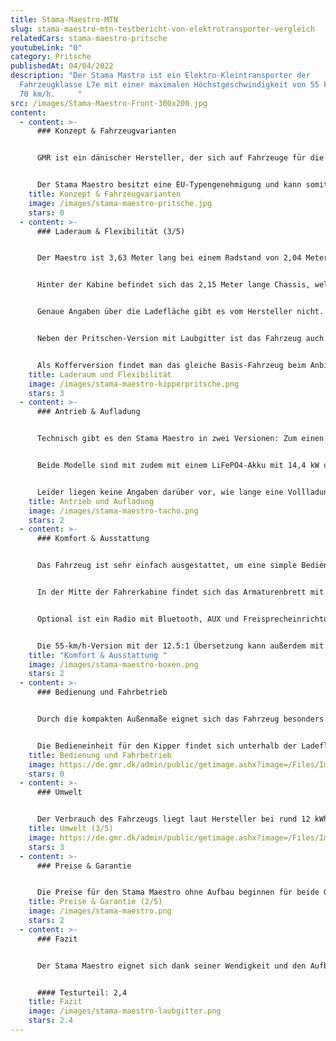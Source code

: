 ```yaml
---
title: Stama-Maestro-MTN
slug: stama-maestro-mtn-testbericht-von-elektrotransporter-vergleich
relatedCars: stama-maestro-pritsche
youtubeLink: "0"
category: Pritsche
publishedAt: 04/04/2022
description: "Der Stama Mastro ist ein Elektro-Kleintransporter der
  Fahrzeugklasse L7e mit einer maximalen Höchstgeschwindigkeit von 55 km/h oder
  70 km/h.     "
src: /images/Stama-Maestro-Front-300x200.jpg
content:
  - content: >-
      ### Konzept & Fahrzeugvarianten


      GMR ist ein dänischer Hersteller, der sich auf Fahrzeuge für die Pflege und Reinigung von Parks, Straßen und Anlagen spezialisiert hat. Der Stama Maestro kam 2019 auf den Markt und ist das bisher größte Fahrzeug des Herstellers. Außerdem ist er unter dem Namen Addax in Deutschland verfügbar. Er ist mit fester oder hydraulisch kippbarer Pritsche verfügbar. Diese kann entweder mit klappbaren Seitenwänden oder mit einem hohen Gitteraufbau versehen werden.


      Der Stama Maestro besitzt eine EU-Typengenehmigung und kann somit in allen EU-Staaten auf öffentlichen Straßen bewegt werden.
    title: Konzept & Fahrzeugvarianten
    image: /images/stama-maestro-pritsche.jpg
    stars: 0
  - content: >-
      ### Laderaum & Flexibilität (3/5)


      Der Maestro ist 3,63 Meter lang bei einem Radstand von 2,04 Meter. Die Breite des Fahrzeuges beträgt knapp 1,50 Meter (1,39 m ohne Spiegel), womit es auch für engere Parkanlagen geeignet ist. Ohne Warnleuchte hat die Kabine Höhe von 1,99 Meter, welches auch bei hohem Gitteraufbau die Gesamthöhe des Maestros ist.


      Hinter der Kabine befindet sich das 2,15 Meter lange Chassis, welches entweder mit fester oder hydraulischer Pritsche ausgestattet werden kann. Außerdem kann der Kunde wählen, ob die Pritsche über klappbare, flache Seitenwände oder über hohe Gitterwände verfügen soll. Ersteres ist für den Transport von Gütern und Arbeitsgeräten praktisch, während zweiteres ideal als Laubgitter ist. Das Fahrzeug ist außerdem auch als kurzer Heckkipper mit seitlich abklappbaren Bordwänden verfügbar.  Der Raum zwischen Fahrerkabine und Ladefläche wird hier durch eine praktische Werkzeugbox ergänzt.


      Genaue Angaben über die Ladefläche gibt es vom Hersteller nicht. Diese dürfte aber angesichts der Maße bei rund 3 m² liegen. Die Nutzlast liegt bei 1.000 Kilogramm, wodurch der Stama Maestro ein zulässiges Gesamtgewicht von 1.600 Kilogramm erreicht.


      Neben der Pritschen-Version mit Laubgitter ist das Fahrzeug auch als Pritsche mit Planen und Spriegelaufbau verfügbar. Ebenso ist eine kippbare Container-Mulde mit einem Volumen von knapp 2m³ inklusive Seitentür erhältlich. 


      Als Kofferversion findet man das gleiche Basis-Fahrzeug beim Anbieter Addax.
    title: Laderaum und Flexibilität
    image: /images/stama-maestro-kipperpritsche.png
    stars: 3
  - content: >-
      ### Antrieb & Aufladung


      Technisch gibt es den Stama Maestro in zwei Versionen: Zum einen mit einer Getriebeübersetzung: 8.8:1 und einer Höchstgeschwindigkeit von 70 km/h und zum anderen mit der Übersetzung: 12.5:1 sowie einer Höchstgeschwindigkeit von 55 km/h. Beide Versionen verfügen über einen 72V-Motor mit einer Leistung von 9 kW.


      Beide Modelle sind mit zudem mit einem LiFePO4-Akku mit 14,4 kW und 200 amp.h ausgestattet. Laut Hersteller soll die 70-km/h-Variante eine Reichweite von 87 Kilometer und die 55-km/h-Variante eine Reichweite von 132 km (WLTP) erreichen.


      Leider liegen keine Angaben darüber vor, wie lange eine Vollladung des jeweiligen Akkus benötigt.
    title: Antrieb und Aufladung
    image: /images/stama-maestro-tacho.png
    stars: 2
  - content: >-
      ### Komfort & Ausstattung


      Das Fahrzeug ist sehr einfach ausgestattet, um eine simple Bedienung zu garantieren und den Akku nicht unnötig zu belasten. Die Ausstattungsliste setzt auf nützliche Helfer wie eine Servolenkung (optional) für einfaches Handling, eine Anhängerkupplung (ebenfalls optional) oder eine serienmäßige Scheibenwaschanlage für die Frontscheibe. Für den Einsatz in der kalten Jahreszeit lohnt es sich, den Aufpreis für eine Heizung und einen Satz Winterreifen zu zahlen. 


      In der Mitte der Fahrerkabine findet sich das Armaturenbrett mit Bedienfelder in der Mitte wie beispielsweise Fahrmodi-Schalter oder Berganfahrassistent. Darüber ist das Kontrolldisplay mit Kilometeranzeige, Betriebsstundenzähler und Batterieladeanzeige. 


      Optional ist ein Radio mit Bluetooth, AUX und Freisprecheinrichtung sowie eine Rückfahrkamera verfügbar. Unter der Ladefläche kann das Fahrzeugchassis mit zwei Boxen ausgestattet werden. In diesen findet beispielsweise ein Ladegerät mit 220 Volt Stecker, ein Dieseltank für die Webasto Heizung oder ein Wassertank für die Wisch/Wasch-Anlage Platz. In den Boxen kann jedoch auch zusätzliches Werkzeug verstaut werden. 


      Die 55-km/h-Version mit der 12.5:1 Übersetzung kann außerdem mit einer  Anhängerkupplung ausgerüstet werden. Ob diese auch auf öffentlichen Straßen verwendet werden darf, macht der Hersteller auf der Website jedoch nicht deutlich.
    title: "Komfort & Ausstattung "
    image: /images/stama-maestro-boxen.png
    stars: 2
  - content: >-
      ### Bedienung und Fahrbetrieb


      Durch die kompakten Außenmaße eignet sich das Fahrzeug besonders  für schmale Wege in Grünanlagen oder Parks. Mit einem Wendekreis von 4,5 Metern lässt sich das Fahrzeug stets bequem wenden. Die Große Frontscheibe bringt dabei eine gute Verkehrsübersicht. 


      Die Bedieneinheit für den Kipper findet sich unterhalb der Ladefläche und kann über einen Schlüssel gestartet werden.
    title: Bedienung und Fahrbetrieb
    image: https://de.gmr.dk/admin/public/getimage.ashx?image=/Files/Images/STAMA/MAESTRO/STAMA-MT-10-10_.JPG&crop=0&Width=1200
    stars: 0
  - content: >-
      ### Umwelt


      Der Verbrauch des Fahrzeugs liegt laut Hersteller bei rund 12 kWh. Bei angenommenen 30 Cent pro Kilowattstunde kosten 100 Kilometer Fahrt 3,60 €.
    title: Umwelt (3/5)
    image: https://de.gmr.dk/admin/public/getimage.ashx?image=/Files/Images/STAMA/MAESTRO/MT10-Havn-24_.JPG&crop=0&Width=1200
    stars: 3
  - content: >-
      ### Preise & Garantie


      Die Preise für den Stama Maestro ohne Aufbau beginnen für beide Getriebe-Versionen bei 35.450,- zzgl. Mwst. Ein konkretes Angebot für ein spezielles Modell können Interessenten auf Anfrage beim Unternehmen erhalten. Im Preis enthalten ist das Lithium-Ionen-Akkupaket, auf welches der Hersteller eine Garantie von 5 Jahren gibt. Über die Dauer eine Fahrzeuggarantie gibt es leider keine Angaben.
    title: Preise & Garantie (2/5)
    image: /images/stama-maestro.png
    stars: 2
  - content: >-
      ### Fazit


      Der Stama Maestro eignet sich dank seiner Wendigkeit und den Aufbautypen besonders für Landschaftsbaubetriebe und Kommunen zur Pflege von Grünanlagen und Parks. Als reines Lieferfahrzeug eignet sich der Mestro wohl eher weniger. Während die Ausstattung sehr minimal ist und selbst eine Heizung Aufpreis kostet, punktet der Stama mit einer Garantie von 5 Jahren auf die Akkus. Der Preis ist bezogen auf die Fahrzeuggröße und Einsatzmöglichkeiten jedoch relativ hoch. 


      #### Testurteil: 2,4
    title: Fazit
    image: /images/stama-maestro-laubgitter.png
    stars: 2.4
---
```

